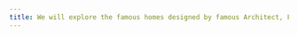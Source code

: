 ```yaml
---
title: We will explore the famous homes designed by famous Architect, Frank Lloyd Wright, throughout the United States.
---
```

